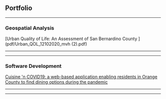 ## Portfolio

---

### Geospatial Analysis 


[Urban Quality of Life: An Assessment of San Bernardino County
](pdf/Urban_QOL_12102020_mvh  (2).pdf)



---


---

### Software Development 

[Cuisine 'n COVID19: a web-based application enabling residents in Orange County to find dining options during the pandemic](https://github.com/mvonherrmann-bit/Cuisine_n_COVID19)


---




---
